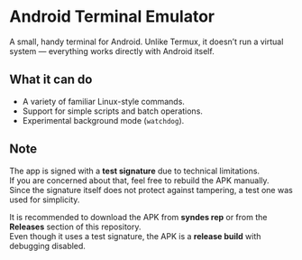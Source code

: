 # Android Terminal Emulator

A small, handy terminal for Android. Unlike Termux, it doesn’t run a virtual system — everything works directly with Android itself.

## What it can do

- A variety of familiar Linux-style commands.
- Support for simple scripts and batch operations.
- Experimental background mode (`watchdog`).

## Note

The app is signed with a **test signature** due to technical limitations.  
If you are concerned about that, feel free to rebuild the APK manually.  
Since the signature itself does not protect against tampering, a test one was used for simplicity.

It is recommended to download the APK from **syndes rep** or from the **Releases** section of this repository.  
Even though it uses a test signature, the APK is a **release build** with debugging disabled.
